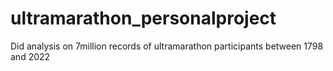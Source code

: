 # ultramarathon_personalproject
Did analysis on 7million records of ultramarathon participants between 1798 and 2022
